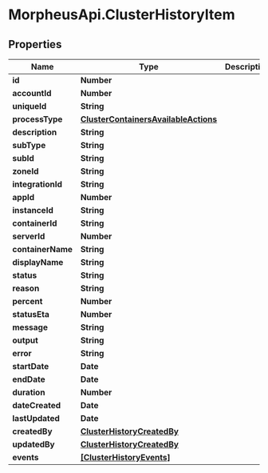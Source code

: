# MorpheusApi.ClusterHistoryItem

## Properties

Name | Type | Description | Notes
------------ | ------------- | ------------- | -------------
**id** | **Number** |  | [optional] 
**accountId** | **Number** |  | [optional] 
**uniqueId** | **String** |  | [optional] 
**processType** | [**ClusterContainersAvailableActions**](ClusterContainersAvailableActions.md) |  | [optional] 
**description** | **String** |  | [optional] 
**subType** | **String** |  | [optional] 
**subId** | **String** |  | [optional] 
**zoneId** | **String** |  | [optional] 
**integrationId** | **String** |  | [optional] 
**appId** | **Number** |  | [optional] 
**instanceId** | **String** |  | [optional] 
**containerId** | **String** |  | [optional] 
**serverId** | **Number** |  | [optional] 
**containerName** | **String** |  | [optional] 
**displayName** | **String** |  | [optional] 
**status** | **String** |  | [optional] 
**reason** | **String** |  | [optional] 
**percent** | **Number** |  | [optional] 
**statusEta** | **Number** |  | [optional] 
**message** | **String** |  | [optional] 
**output** | **String** |  | [optional] 
**error** | **String** |  | [optional] 
**startDate** | **Date** |  | [optional] 
**endDate** | **Date** |  | [optional] 
**duration** | **Number** |  | [optional] 
**dateCreated** | **Date** |  | [optional] 
**lastUpdated** | **Date** |  | [optional] 
**createdBy** | [**ClusterHistoryCreatedBy**](ClusterHistoryCreatedBy.md) |  | [optional] 
**updatedBy** | [**ClusterHistoryCreatedBy**](ClusterHistoryCreatedBy.md) |  | [optional] 
**events** | [**[ClusterHistoryEvents]**](ClusterHistoryEvents.md) |  | [optional] 


